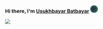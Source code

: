 ### Hi there, I'm <a href="https://unobatbayar.github.io" target="_blank">Usukhbayar Batbayar</a> <img src="https://github.com/unobatbayar/unobatbayar/blob/main/earth.gif" width="25px">

<div>
  <img src="https://skillicons.dev/icons?i=docker,apple,unity,reactivex,swift,nextjs,ts,tailwind,py,fastapi,postgres" />
</div>
